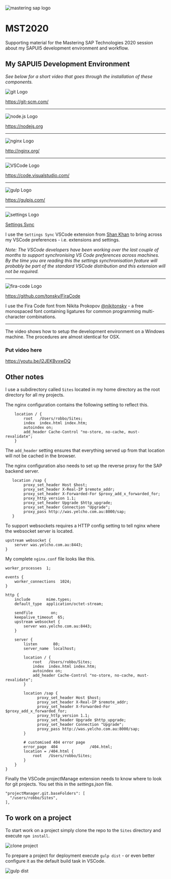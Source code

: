 ![mastering sap logo](img/mastering-sap-logo.png)

# MST2020

Supporting material for the Mastering SAP Technologies 2020 session about my SAPUI5 development environment and workflow.

## My SAPUI5 Development Environment

_See below for a short video that goes through the installation of these components._

![git Logo](img/git.png)

https://git-scm.com/

---

![node.js Logo](img/node.png)

https://nodejs.org

---

![nginx Logo](img/nginx.png)

http://nginx.org/

---

![VSCode Logo](img/VSCode.png)

https://code.visualstudio.com/

---

![gulp Logo](img/gulp.png)

https://gulpjs.com/

---

![settings Logo](img/settings.png)

[Settings Sync](https://marketplace.visualstudio.com/items?itemName=Shan.code-settings-sync)

I use the `Settings Sync` VSCode extension from [Shan Khan](https://marketplace.visualstudio.com/publishers/Shan) to bring across my VSCode preferences - i.e. extensions and settings.

_Note: The VSCode developers have been working over the last couple of months to support synchronising VS Code preferences across machines. By the time you are reading this the settings synchronisation feature will probably be part of the standard VSCode distribution and this extension will not be required._

---

![fira-code Logo](img/fira-code.svg)

https://github.com/tonsky/FiraCode

I use the Fira Code font from Nikita Prokopov [@nikitonsky](https://twitter.com/nikitonsky) - a free monospaced font containing ligatures for common programming multi-character combinations.

---

The video shows how to setup the development environment on a Windows machine. The procedures are almost identical for OSX.

### Put video here

https://youtu.be/l2JEKBvxwDQ

## Other notes

I use a subdirectory called `Sites` located in my home directory as the root directory for all my projects.

The nginx configuration contains the following setting to reflect this.

        location / {
            root   /Users/robbo/Sites;
            index  index.html index.htm;
            autoindex on;
            add_header Cache-Control "no-store, no-cache, must-revalidate";
        }

The `add_header` setting ensures that everything served up from that location will not be cached in the browser.

The nginx configuration also needs to set up the reverse proxy for the SAP backend server.

       location /sap {
            proxy_set_header Host $host;
            proxy_set_header X-Real-IP $remote_addr;
            proxy_set_header X-Forwarded-For $proxy_add_x_forwarded_for;
            proxy_http_version 1.1;
            proxy_set_header Upgrade $http_upgrade;
            proxy_set_header Connection "Upgrade";
            proxy_pass http://was.yelcho.com.au:8000/sap;
       }

To support websockets requires a HTTP config setting to tell nginx where the websocket server is located.

    upstream websocket {
        server was.yelcho.com.au:8443;
    }

My complete `nginx.conf` file looks like this.

    worker_processes  1;

    events {
        worker_connections  1024;
    }

    http {
        include       mime.types;
        default_type  application/octet-stream;

        sendfile        on;
        keepalive_timeout  65;
        upstream websocket {
            server was.yelcho.com.au:8443;
        }

        server {
            listen       80;
            server_name  localhost;

            location / {
                root   /Users/robbo/Sites;
                index  index.html index.htm;
                autoindex on;
                add_header Cache-Control "no-store, no-cache, must-revalidate";
            }

            location /sap {
                  proxy_set_header Host $host;
                  proxy_set_header X-Real-IP $remote_addr;
                  proxy_set_header X-Forwarded-For $proxy_add_x_forwarded_for;
                  proxy_http_version 1.1;
                  proxy_set_header Upgrade $http_upgrade;
                  proxy_set_header Connection "Upgrade";
                  proxy_pass http://was.yelcho.com.au:8000/sap;
            }

            # customised 404 error page
            error_page  404              /404.html;
            location = /404.html {
                root   /Users/robbo/Sites;
            }
        }
    }

Finally the VSCode projectManage extension needs to know where to look for git projects. You set this in the _settings.json_ file.

    "projectManager.git.baseFolders": [
      "/users/robbo/Sites",
    ],

## To work on a project

To start work on a project simply clone the repo to the `Sites` directory and execute `npm install`.

![clone project](img/project-clone.gif)

To prepare a project for deployment execute `gulp dist` - or even better configure it as the default build task in VSCode.

![gulp dist](img/gulp-dist.gif)
